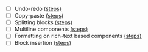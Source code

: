 - [ ] Undo-redo [(steps)](https://github.com/wordpress-mobile/test-cases/blob/trunk/test-cases/gutenberg/writing-flow/undo-redo.md)
- [ ] Copy-paste [(steps)](https://github.com/wordpress-mobile/test-cases/blob/trunk/test-cases/gutenberg/writing-flow/copy-paste.md)
- [ ] Splitting blocks [(steps)](https://github.com/wordpress-mobile/test-cases/blob/trunk/test-cases/gutenberg/writing-flow/splitting-merging.md)
- [ ] Multiline components [(steps)](https://github.com/wordpress-mobile/test-cases/blob/trunk/test-cases/gutenberg/writing-flow/multiline-components.md)
- [ ] Formatting on rich-text based components [(steps)](https://github.com/wordpress-mobile/test-cases/blob/trunk/test-cases/gutenberg/writing-flow/rich-text-formatting.md)
- [ ] Block insertion [(steps)](https://github.com/wordpress-mobile/test-cases/blob/trunk/test-cases/gutenberg/writing-flow/block-insertion.md)
